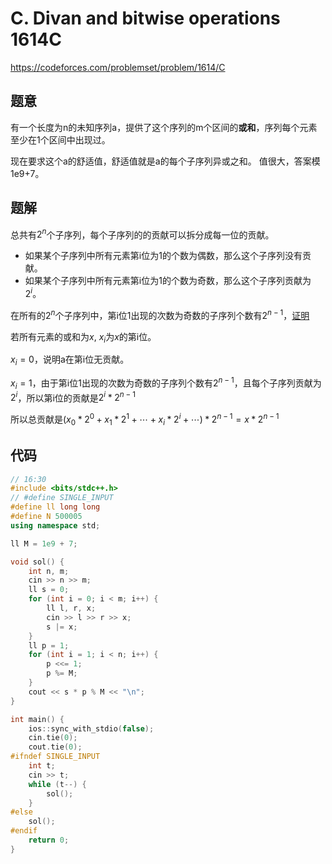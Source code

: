 # C. Divan and bitwise operations 1614C
https://codeforces.com/problemset/problem/1614/C

## 题意

有一个长度为n的未知序列a，提供了这个序列的m个区间的**或和**，序列每个元素至少在1个区间中出现过。

现在要求这个a的舒适值，舒适值就是a的每个子序列异或之和。
值很大，答案模1e9+7。


## 题解

总共有$2^n$个子序列，每个子序列的的贡献可以拆分成每一位的贡献。
* 如果某个子序列中所有元素第i位为1的个数为偶数，那么这个子序列没有贡献。
* 如果某个子序列中所有元素第i位为1的个数为奇数，那么这个子序列贡献为$2^i$。

在所有的$2^n$个子序列中，第i位1出现的次数为奇数的子序列个数有$2^{n-1}$，[证明](https://codeforces.com/blog/entry/97283)

若所有元素的或和为$x$, $x_i$为$x$的第i位。

$x_i=0$，说明a在第i位无贡献。

$x_i=1$，由于第i位1出现的次数为奇数的子序列个数有$2^{n-1}$，且每个子序列贡献为$2^i$，所以第i位的贡献是$2^i*2^{n-1}$

所以总贡献是$(x_0*2^0 + x_1*2^1 + \cdots + x_i*2^i +\cdots)*2^{n-1} = x*2^{n-1}$


## 代码

``` cpp
// 16:30
#include <bits/stdc++.h>
// #define SINGLE_INPUT
#define ll long long
#define N 500005
using namespace std;

ll M = 1e9 + 7;

void sol() {
    int n, m;
    cin >> n >> m;
    ll s = 0;
    for (int i = 0; i < m; i++) {
        ll l, r, x;
        cin >> l >> r >> x;
        s |= x;
    }
    ll p = 1;
    for (int i = 1; i < n; i++) {
        p <<= 1;
        p %= M;
    }
    cout << s * p % M << "\n";
}

int main() {
    ios::sync_with_stdio(false);
    cin.tie(0);
    cout.tie(0);
#ifndef SINGLE_INPUT
    int t;
    cin >> t;
    while (t--) {
        sol();
    }
#else
    sol();
#endif
    return 0;
}
```
